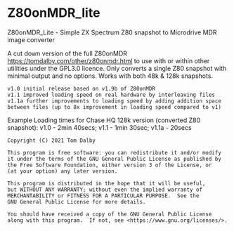 # Z80onMDR_lite

Z80onMDR_Lite - Simple ZX Spectrum Z80 snapshot to Microdrive MDR image converter

A cut down version of the full Z80onMDR https://tomdalby.com/other/z80onmdr.html 
to use with or within other utilities under the GPL3.0 licence. Only converts
a single Z80 snapshot with minimal output and no options. Works with both 48k &
128k snapshots.

    v1.0 initial release based on v1.9b of Z80onMDR
    v1.1 improved loading speed on real hardware by interleaving files
    v1.1a further improvements to loading speed by adding addition space between files (up to 8x improvement in loading speed compared to v1)

Example Loading times for Chase HQ 128k version (converted Z80 snapshot): v1.0  - 2min 40secs; v1.1  - 1min 30sec; v1.1a - 20secs

    Copyright (C) 2021 Tom Dalby
 
    This program is free software: you can redistribute it and/or modify
    it under the terms of the GNU General Public License as published by
    the Free Software Foundation, either version 3 of the License, or
    (at your option) any later version.

    This program is distributed in the hope that it will be useful,
    but WITHOUT ANY WARRANTY; without even the implied warranty of
    MERCHANTABILITY or FITNESS FOR A PARTICULAR PURPOSE.  See the
    GNU General Public License for more details.

    You should have received a copy of the GNU General Public License
    along with this program.  If not, see <https://www.gnu.org/licenses/>.

